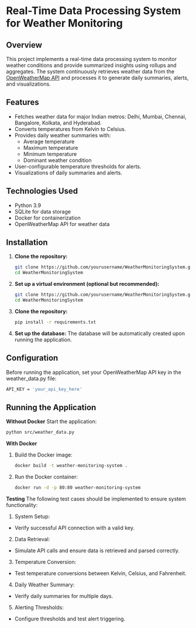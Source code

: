 # Real-Time Data Processing System for Weather Monitoring

## Overview
This project implements a real-time data processing system to monitor weather conditions and provide summarized insights using rollups and aggregates. The system continuously retrieves weather data from the [OpenWeatherMap API](https://openweathermap.org/) and processes it to generate daily summaries, alerts, and visualizations.

## Features
- Fetches weather data for major Indian metros: Delhi, Mumbai, Chennai, Bangalore, Kolkata, and Hyderabad.
- Converts temperatures from Kelvin to Celsius.
- Provides daily weather summaries with:
  - Average temperature
  - Maximum temperature
  - Minimum temperature
  - Dominant weather condition
- User-configurable temperature thresholds for alerts.
- Visualizations of daily summaries and alerts.

## Technologies Used
- Python 3.9
- SQLite for data storage
- Docker for containerization
- OpenWeatherMap API for weather data

## Installation

1. **Clone the repository:**
   ```bash
   git clone https://github.com/yourusername/WeatherMonitoringSystem.git
   cd WeatherMonitoringSystem
   
2. **Set up a virtual environment (optional but recommended):**
   ```bash
   git clone https://github.com/yourusername/WeatherMonitoringSystem.git
   cd WeatherMonitoringSystem
   ```
   
3. **Clone the repository:**
   ```bash
   pip install -r requirements.txt
   ```
   
4. **Set up the database:**
   The database will be automatically created upon running the application.

## Configuration
   Before running the application, set your OpenWeatherMap API key in the weather_data.py file:
   ```bash
   API_KEY = 'your_api_key_here'
   ```

## Running the Application
**Without Docker**
   Start the application:
   ```bash
   python src/weather_data.py
   ```
**With Docker**
1. Build the Docker image:
   ```bash
   docker build -t weather-monitoring-system .
   ```
2. Run the Docker container:
   ```bash
   docker run -d -p 80:80 weather-monitoring-system
   ```
**Testing**
The following test cases should be implemented to ensure system functionality:

1. System Setup:
  - Verify successful API connection with a valid key.
2. Data Retrieval:
  - Simulate API calls and ensure data is retrieved and parsed correctly.
3. Temperature Conversion:
  - Test temperature conversions between Kelvin, Celsius, and Fahrenheit.
4. Daily Weather Summary:
  - Verify daily summaries for multiple days.
5. Alerting Thresholds:
  - Configure thresholds and test alert triggering.



   


